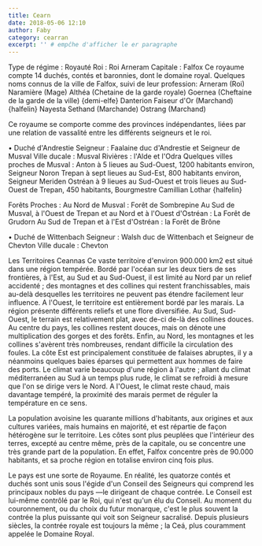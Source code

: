 ```yaml
---
title: Cearn
date: 2018-05-06 12:10
author: Faby
category: cearran
excerpt: '' # empĉhe d'afficher le er paragraphe
---
```

Type de régime : Royauté
Roi : Roi Arneram
Capitale : Falfox
Ce royaume compte 14 duchés, contés et baronnies, dont le domaine royal.
Quelques noms connus de la ville de Falfox, suivi de leur profession:
Arneram (Roi)
Naramière (Mage)
Althéa (Chetaine de la garde royale)
Goernea (Cheftaine de la garde de la ville) {demi-elfe}
Danterion Faiseur d'Or (Marchand) {halfelin}
Nayesta Sethand (Marchande)
Ostrang (Marchand)

Ce royaume se comporte comme des provinces indépendantes, liées par une relation de vassalité entre les différents seigneurs et le roi.

• Duché d'Andrestie
Seigneur : Faalaine duc d'Andrestie et Seigneur de Musval
Ville ducale : Musval
Rivières : l'Alde et l'Odra
Quelques villes proches de Musval :
Anton à 5 lieues au Sud-Ouest, 1200 habitants environ, Seigneur Noron
Trepan à sept lieues au Sud-Est, 800 habitants environ, Seigneur Meriden
Ostréan à 9 lieues au Sud-Ouest et trois lieues au Sud-Ouest de Trepan, 450 habitants, Bourgmestre Camillian Lothar {halfelin}

Forêts Proches :
Au Nord de Musval : Forêt de Sombrepine
Au Sud de Musval, à l'Ouest de Trepan et au Nord et à l'Ouest d'Ostréan : La Forêt de Grudorn
Au Sud de Trepan et à l'Est d'Ostréan : la Forêt de Brône


• Duché de Wittenbach
Seigneur : Walsh duc de Wittenbach et Seigneur de Chevton
Ville ducale : Chevton

Les Territoires Ceannas
Ce vaste territoire d'environ 900.000 km2 est situé dans une région tempérée. Bordé par l'océan sur les deux tiers de ses frontières, à l'Est, au Sud et au Sud-Ouest, il est limité au Nord par un relief accidenté ; des montagnes et des collines qui restent franchissables, mais au-delà desquelles les territoires ne peuvent pas étendre facilement leur influence. A l'Ouest, le territoire est entièrement bordé par les marais.
La région présente différents reliefs et une flore diversifiée. Au Sud, Sud-Ouest, le terrain est relativement plat, avec de-ci de-là des collines douces. Au centre du pays, les collines restent douces, mais on dénote une multiplication des gorges et des forêts. Enfin, au Nord, les montagnes et les collines s'avèrent très nombreuses, rendant difficile la circulation des foules. La côte Est est principalement constituée de falaises abruptes, il y a néanmoins quelques baies éparses qui permettent aux hommes de faire des ports.
Le climat varie beaucoup d'une région à l'autre ; allant du climat méditerranéen au Sud à un temps plus rude, le climat se refroidi à mesure que l'on se dirige vers le Nord. A l'Ouest, le climat reste chaud, mais davantage tempéré, la proximité des marais permet de réguler la température en ce sens.

La population avoisine les quarante millions d'habitants, aux origines et aux cultures variées, mais humains en majorité, et est répartie de façon hétérogène sur le territoire. Les côtes sont plus peuplées que l'intérieur des terres, excepté au centre même, près de la capitale, ou se concentre une très grande part de la population. En effet, Falfox concentre près de 90.000 habitants, et sa proche région en totalise environ cinq fois plus.

Le pays est une sorte de Royaume. En réalité, les quatorze contés et duchés sont unis sous l'égide d'un Conseil des Seigneurs qui comprend les principaux nobles du pays —le dirigeant de chaque contrée. Le Conseil est lui-même contrôlé par le Roi, qui n'est qu'un élu du Conseil. Au moment du couronnement, ou du choix du futur monarque, c'est le plus souvent la contrée la plus puissante qui voit son Seigneur sacralisé. Depuis plusieurs siècles, la contrée royale est toujours la même ; la Ceá, plus couramment appelée le Domaine Royal.